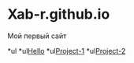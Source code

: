 # Xab-r.github.io
Мой первый сайт

*ul
  *ul[Hello](https://xab-r.github.io/index.html)
  *ul[Project-1](https://xab-r.github.io/www)
  *ul[Project-2](https://xab-r.github.io/site)
